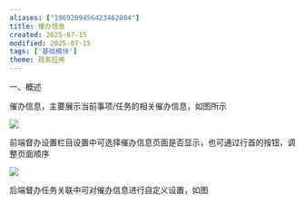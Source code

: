 ```yaml
---
aliases: ["1969209456423462804"]
title: 催办信息
created: 2025-07-15
modified: 2025-07-15
tags: ['基础模块']
theme: 政务应用
---
```


一、概述

催办信息，主要展示当前事项/任务的相关催办信息，如图所示

![](https://myhelpdoc.oss-cn-heyuan.aliyuncs.com/mdimages/f1533489bd9a77cedbd9b779521fec36.jpg)

前端督办设置栏目设置中可选择催办信息页面是否显示，也可通过行首的按钮，调整页面顺序

![](https://myhelpdoc.oss-cn-heyuan.aliyuncs.com/mdimages/364079016724b3088ab5bef98eb351e8.jpg)

后端督办任务关联中可对催办信息进行自定义设置，如图

